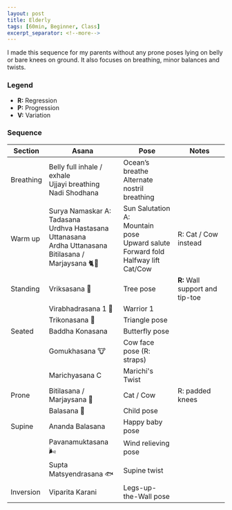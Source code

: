 ```yaml
---
layout: post
title: Elderly
tags: [60min, Beginner, Class]
excerpt_separator: <!--more-->
---
```


I made this sequence for my parents without any prone poses lying on belly or bare knees on ground. It also focuses on breathing, minor balances and twists.

<!--more-->

### Legend

- <strong>R:</strong> Regression
- <strong>P:</strong> Progression
- <strong>V:</strong> Variation

### Sequence

| Section | Asana | Pose | Notes |
| ------ | ------ | ------ | ------ |
| Breathing | Belly full inhale / exhale<br> Ujjayi breathing<br> Nadi Shodhana | Ocean’s breathe<br> Alternate nostril breathing<br>
Warm up | Surya Namaskar A: <br>Tadasana<br> Urdhva Hastasana<br> Uttanasana<br> Ardha Uttanasana<br> Bitilasana / Marjaysana 🐈🐄 |Sun Salutation A: <br> Mountain pose<br> Upward salute<br> Forward fold<br> Halfway lift<br> Cat/Cow | R: Cat / Cow instead
| Standing | Vriksasana 🌴 | Tree pose | <strong>R:</strong> Wall support and tip-toe
| | Virabhadrasana 1 🏃 | Warrior 1 |
| | Trikonasana 📐 | Triangle pose
| Seated | Baddha Konasana | Butterfly pose
| | Gomukhasana 🐮 | Cow face pose (R: straps)
| | Marichyasana C | Marichi's Twist
| Prone | Bitilasana / Marjaysana 🐄 | Cat / Cow | R: padded knees
| | Balasana 👶 | Child pose
| Supine | Ananda Balasana | Happy baby pose
| | Pavanamuktasana 🌬 | Wind relieving pose
| | Supta Matsyendrasana 🐟 | Supine twist
| Inversion | Viparita Karani | Legs-up-the-Wall pose
